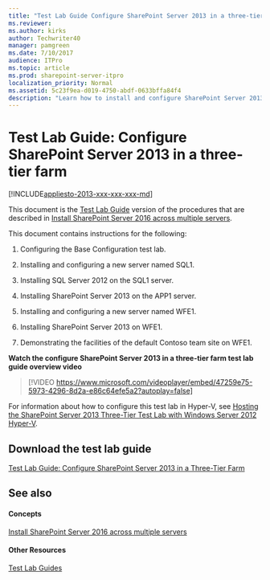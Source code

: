 ```yaml
---
title: "Test Lab Guide Configure SharePoint Server 2013 in a three-tier farm"
ms.reviewer: 
ms.author: kirks
author: Techwriter40
manager: pamgreen
ms.date: 7/10/2017
audience: ITPro
ms.topic: article
ms.prod: sharepoint-server-itpro
localization_priority: Normal
ms.assetid: 5c23f9ea-d019-4750-abdf-0633bffa84f4
description: "Learn how to install and configure SharePoint Server 2013 on multiple servers with Microsoft SQL Server 2012 by using the computers in the Base Configuration test lab."
---
```


# Test Lab Guide: Configure SharePoint Server 2013 in a three-tier farm

[!INCLUDE[appliesto-2013-xxx-xxx-xxx-md](../includes/appliesto-2013-xxx-xxx-xxx-md.md)] 
  
This document is the [Test Lab Guide](https://go.microsoft.com/fwlink/p/?LinkId=202817) version of the procedures that are described in [Install SharePoint Server 2016 across multiple servers](../install/install-sharepoint-server-2016-across-multiple-servers.md).
  
This document contains instructions for the following:
  
1. Configuring the Base Configuration test lab.
    
2. Installing and configuring a new server named SQL1.
    
3. Installing SQL Server 2012 on the SQL1 server.
    
4. Installing SharePoint Server 2013 on the APP1 server.
    
5. Installing and configuring a new server named WFE1.
    
6. Installing SharePoint Server 2013 on WFE1.
    
7. Demonstrating the facilities of the default Contoso team site on WFE1.
    
**Watch the configure SharePoint Server 2013 in a three-tier farm test lab guide overview video**

> [!VIDEO https://www.microsoft.com/videoplayer/embed/47259e75-5973-4296-8d2a-e86c64efe5a2?autoplay=false]

For information about how to configure this test lab in Hyper-V, see [Hosting the SharePoint Server 2013 Three-Tier Test Lab with Windows Server 2012 Hyper-V](https://social.technet.microsoft.com/wiki/contents/articles/16339.hosting-the-sharepoint-server-2013-three-tier-test-lab-with-windows-server-2012-hyper-v.aspx).
  
## Download the test lab guide

[Test Lab Guide: Configure SharePoint Server 2013 in a Three-Tier Farm](https://go.microsoft.com/fwlink/p/?LinkId=255045)
  
## See also

#### Concepts

[Install SharePoint Server 2016 across multiple servers](../install/install-sharepoint-server-2016-across-multiple-servers.md)
#### Other Resources

[Test Lab Guides](https://go.microsoft.com/fwlink/p/?LinkId=202817)


